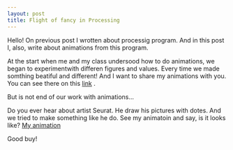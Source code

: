 ```yaml
---
layout: post
title: Flight of fancy in Processing
---
```

Hello! On previous post I wrotten about processig program. And in this post I, also, write about animations from this program.

At the start when me and my class undersood how to do animations, we began to experimentwith differen figures and values. Every time we made somthing beatiful and different! And I want to share my animations with you. You can see there on this [link](https://eleukina.github.io/animation/) .

But is not end of our work with animations...

Do you ever hear about artist Seurat. He draw his pictures with dotes. And we tried to make something like he do. See my animatoin and say, is it looks like?
[My animation](https://eleukina.github.io/nature/)

Good buy!  
